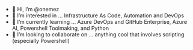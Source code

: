 - 👋 Hi, I’m @onemez
- 👀 I’m interested in ... Infrastructure As Code, Automation and DevOps
- 🌱 I’m currently learning ... Azure DevOps and GitHub Enterprise, Azure AI, Powershell Toolmaking, and Python
- 💞️ I’m looking to collaborate on ... anything cool that involves scripting (especially Powershell)


<!---
onemez/onemez is a ✨ special ✨ repository because its `README.md` (this file) appears on your GitHub profile.
You can click the Preview link to take a look at your changes.
--->
